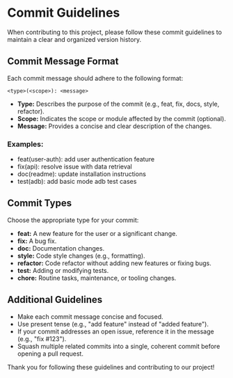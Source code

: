 # Commit Guidelines

When contributing to this project, please follow these commit guidelines to maintain a clear and organized version history.

## Commit Message Format

Each commit message should adhere to the following format:

```
<type>(<scope>): <message>
```

- **Type:** Describes the purpose of the commit (e.g., feat, fix, docs, style, refactor).
- **Scope:** Indicates the scope or module affected by the commit (optional).
- **Message:** Provides a concise and clear description of the changes.

### Examples:

- feat(user-auth): add user authentication feature
- fix(api): resolve issue with data retrieval
- doc(readme): update installation instructions
- test(adb): add basic mode adb test cases

## Commit Types

Choose the appropriate type for your commit:

- **feat:** A new feature for the user or a significant change.
- **fix:** A bug fix.
- **doc:** Documentation changes.
- **style:** Code style changes (e.g., formatting).
- **refactor:** Code refactor without adding new features or fixing bugs.
- **test:** Adding or modifying tests.
- **chore:** Routine tasks, maintenance, or tooling changes.

## Additional Guidelines

- Make each commit message concise and focused.
- Use present tense (e.g., "add feature" instead of "added feature").
- If your commit addresses an open issue, reference it in the message (e.g., "fix #123").
- Squash multiple related commits into a single, coherent commit before opening a pull request.

Thank you for following these guidelines and contributing to our project!
